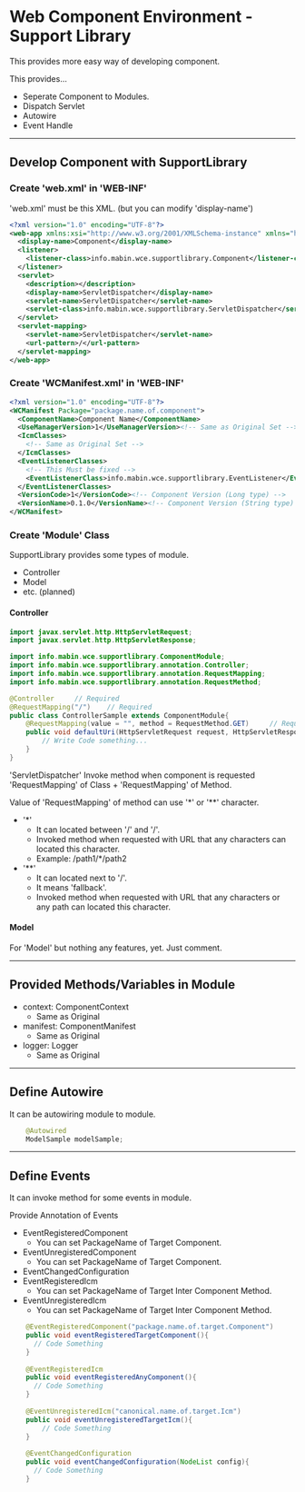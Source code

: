 Web Component Environment - Support Library
===========================================
This provides more easy way of developing component.

This provides...
- Seperate Component to Modules.
- Dispatch Servlet
- Autowire
- Event Handle


-------------------------------------
Develop Component with SupportLibrary
-------------------------------------
### Create 'web.xml' in 'WEB-INF'
'web.xml' must be this XML. (but you can modify 'display-name')
```xml
<?xml version="1.0" encoding="UTF-8"?>
<web-app xmlns:xsi="http://www.w3.org/2001/XMLSchema-instance" xmlns="http://java.sun.com/xml/ns/javaee" xsi:schemaLocation="http://java.sun.com/xml/ns/javaee http://java.sun.com/xml/ns/javaee/web-app_2_5.xsd" id="WebApp_ID" version="2.5">
  <display-name>Component</display-name>
  <listener>
    <listener-class>info.mabin.wce.supportlibrary.Component</listener-class>
  </listener>
  <servlet>
    <description></description>
    <display-name>ServletDispatcher</display-name>
    <servlet-name>ServletDispatcher</servlet-name>
    <servlet-class>info.mabin.wce.supportlibrary.ServletDispatcher</servlet-class>
  </servlet>
  <servlet-mapping>
    <servlet-name>ServletDispatcher</servlet-name>
    <url-pattern>/</url-pattern>
  </servlet-mapping>
</web-app>
```

### Create 'WCManifest.xml' in 'WEB-INF'
```xml
<?xml version="1.0" encoding="UTF-8"?>
<WCManifest Package="package.name.of.component">
  <ComponentName>Component Name</ComponentName>
  <UseManagerVersion>1</UseManagerVersion><!-- Same as Original Set -->
  <IcmClasses>
    <!-- Same as Original Set -->
  </IcmClasses>
  <EventListenerClasses>
    <!-- This Must be fixed -->
    <EventListenerClass>info.mabin.wce.supportlibrary.EventListener</EventListenerClass>
  </EventListenerClasses>
  <VersionCode>1</VersionCode><!-- Component Version (Long type) -->
  <VersionName>0.1.0</VersionName><!-- Component Version (String type) -->
</WCManifest>
```

### Create 'Module' Class
SupportLibrary provides some types of module.
- Controller
- Model
- etc. (planned)

#### Controller
```java
import javax.servlet.http.HttpServletRequest;
import javax.servlet.http.HttpServletResponse;

import info.mabin.wce.supportlibrary.ComponentModule;
import info.mabin.wce.supportlibrary.annotation.Controller;
import info.mabin.wce.supportlibrary.annotation.RequestMapping;
import info.mabin.wce.supportlibrary.annotation.RequestMethod;

@Controller		// Required
@RequestMapping("/")	// Required
public class ControllerSample extends ComponentModule{
	@RequestMapping(value = "", method = RequestMethod.GET)		// Required
	public void defaultUri(HttpServletRequest request, HttpServletResponse response){
		// Write Code something...
	}
}
```
'ServletDispatcher' Invoke method when component is requested 'RequestMapping' of Class + 'RequestMapping' of Method.

Value of 'RequestMapping' of method can use '*' or '**' character.
- '*'
  - It can located between '/' and '/'.
  - Invoked method when requested with URL that any characters can located this character.
  - Example: /path1/*/path2
- '**'
  - It can located next to '/'.
  - It means 'fallback'.
  - Invoked method when requested with URL that any characters or any path can located this character.

#### Model
For 'Model' but nothing any features, yet. Just comment.


------------------------------------
Provided Methods/Variables in Module
------------------------------------
- context: ComponentContext
  - Same as Original
- manifest: ComponentManifest
  - Same as Original
- logger: Logger
  - Same as Original


---------------
Define Autowire
---------------
It can be autowiring module to module.
```java
    @Autowired
    ModelSample modelSample;
```

-------------
Define Events
-------------
It can invoke method for some events in module.

Provide Annotation of Events
- EventRegisteredComponent
  - You can set PackageName of Target Component.
- EventUnregisteredComponent
  - You can set PackageName of Target Component.
- EventChangedConfiguration
- EventRegisteredIcm
  - You can set PackageName of Target Inter Component Method.
- EventUnregisteredIcm
  - You can set PackageName of Target Inter Component Method.

```java
	@EventRegisteredComponent("package.name.of.target.Component")
	public void eventRegisteredTargetComponent(){
	  // Code Something
	}
	
	@EventRegisteredIcm
	public void eventRegisteredAnyComponent(){
	  // Code Something
	}
	
	@EventUnregisteredIcm("canonical.name.of.target.Icm")
	public void eventUnregisteredTargetIcm(){
		// Code Something
	}
	
	@EventChangedConfiguration
	public void eventChangedConfiguration(NodeList config){
	  // Code Something
	}
```